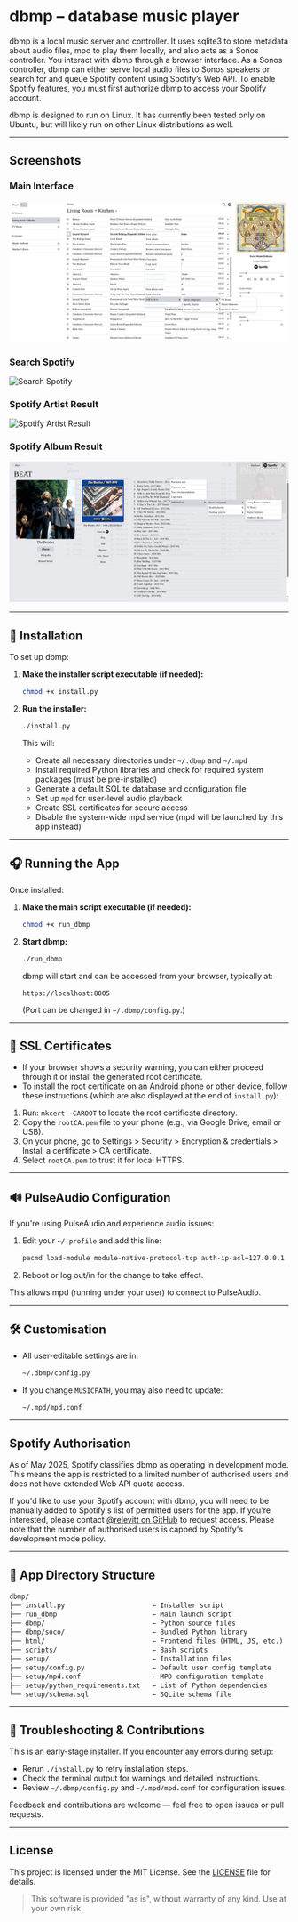 # dbmp – database music player

dbmp is a local music server and controller. It uses sqlite3 to store metadata about audio files, mpd to play them locally, and also acts as a Sonos controller. You interact with dbmp through a browser interface. As a Sonos controller, dbmp can either serve local audio files to Sonos speakers or search for and queue Spotify content using Spotify’s Web API. To enable Spotify features, you must first authorize dbmp to access your Spotify account.

dbmp is designed to run on Linux. It has currently been tested only on Ubuntu, but will likely run on other Linux distributions as well.

---

## Screenshots

### Main Interface
![Sonos Queue](/assets/01%20Main%20Page%20Sonos%20Queue.png)

### Search Spotify
![Search Spotify](/assets/02%20Search%20Spotify.png)

### Spotify Artist Result
![Spotify Artist Result](/assets/03%20Search%20Spotify%20Result%20Artist.png)

### Spotify Album Result
![Spotify Album Result](/assets/04%20Search%20Spotify%20Result%20Album.png)

---

## 🔧 Installation

To set up dbmp:

1. **Make the installer script executable (if needed):**

    ```bash
    chmod +x install.py
    ```

2. **Run the installer:**

    ```bash
    ./install.py
    ```

    This will:
    - Create all necessary directories under `~/.dbmp` and `~/.mpd`
    - Install required Python libraries and check for required system packages (must be pre-installed)
    - Generate a default SQLite database and configuration file
    - Set up `mpd` for user-level audio playback
    - Create SSL certificates for secure access
    - Disable the system-wide mpd service (mpd will be launched by this app instead)

---

## 🎧 Running the App

Once installed:

1. **Make the main script executable (if needed):**

    ```bash
    chmod +x run_dbmp
    ```

2. **Start dbmp:**

    ```bash
    ./run_dbmp
    ```

    dbmp will start and can be accessed from your browser, typically at:

    ```
    https://localhost:8005
    ```

    (Port can be changed in `~/.dbmp/config.py`.)

---

## 🔐 SSL Certificates

- If your browser shows a security warning, you can either proceed through it or install the generated root certificate.
- To install the root certificate on an Android phone or other device, follow these instructions (which are also displayed at the end of `install.py`):

1. Run: `mkcert -CAROOT` to locate the root certificate directory.
2. Copy the `rootCA.pem` file to your phone (e.g., via Google Drive, email or USB).
3. On your phone, go to Settings > Security > Encryption & credentials > Install a certificate > CA certificate.
4. Select `rootCA.pem` to trust it for local HTTPS.

---

## 🔊 PulseAudio Configuration

If you're using PulseAudio and experience audio issues:

1. Edit your `~/.profile` and add this line:

    ```bash
    pacmd load-module module-native-protocol-tcp auth-ip-acl=127.0.0.1
    ```

2. Reboot or log out/in for the change to take effect.

This allows mpd (running under your user) to connect to PulseAudio.

---

## 🛠 Customisation

- All user-editable settings are in:

    ```bash
    ~/.dbmp/config.py
    ```

- If you change `MUSICPATH`, you may also need to update:

    ```bash
    ~/.mpd/mpd.conf
    ```

---

## Spotify Authorisation

As of May 2025, Spotify classifies dbmp as operating in development mode. This means the app is restricted to a limited number of authorised users and does not have extended Web API quota access.

If you'd like to use your Spotify account with dbmp, you will need to be manually added to Spotify's list of permitted users for the app. If you're interested, please contact [@relevitt on GitHub](https://github.com/relevitt) to request access. Please note that the number of authorised users is capped by Spotify's development mode policy.

---

## 📂 App Directory Structure

```plaintext
dbmp/
├── install.py                      ← Installer script
├── run_dbmp                        ← Main launch script
├── dbmp/                           ← Python source files
├── dbmp/soco/                      ← Bundled Python library
├── html/                           ← Frontend files (HTML, JS, etc.)
├── scripts/                        ← Bash scripts
├── setup/                          ← Installation files
├── setup/config.py                 ← Default user config template
├── setup/mpd.conf                  ← MPD configuration template
├── setup/python_requirements.txt   ← List of Python dependencies
└── setup/schema.sql                ← SQLite schema file
```
---

## 💬 Troubleshooting & Contributions

This is an early-stage installer. If you encounter any errors during setup:

- Rerun `./install.py` to retry installation steps.
- Check the terminal output for warnings and detailed instructions.
- Review `~/.dbmp/config.py` and `~/.mpd/mpd.conf` for configuration issues.

Feedback and contributions are welcome — feel free to open issues or pull requests.

---

## License

This project is licensed under the MIT License. See the [LICENSE](LICENSE) file for details.

> This software is provided "as is", without warranty of any kind. Use at your own risk.

